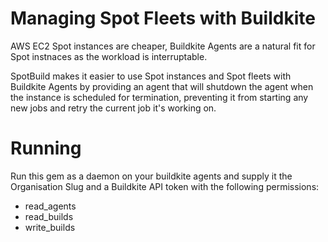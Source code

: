# Managing Spot Fleets with Buildkite

AWS EC2 Spot instances are cheaper, Buildkite Agents are a natural fit for Spot instnaces as the workload is interruptable.

SpotBuild makes it easier to use Spot instances and Spot fleets with Buildkite Agents by providing an agent that will shutdown the agent when the instance is scheduled for termination, preventing it from starting any new jobs and retry the current job it's working on.

# Running

Run this gem as a daemon on your buildkite agents and supply it the Organisation Slug and a Buildkite API token with the following permissions:
- read_agents
- read_builds
- write_builds
